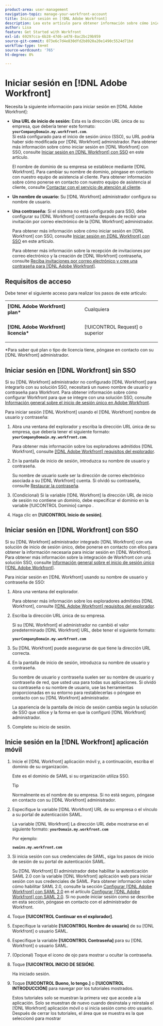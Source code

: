```yaml
---
product-area: user-management
navigation-topic: manage-your-workfront-account
title: Iniciar sesión en [!DNL Adobe Workfront]
description: Lea este artículo para obtener información sobre cómo iniciar sesión en Workfront.
author: Lisa
feature: Get Started with Workfront
exl-id: 69297cca-6b28-47d6-a478-8ac2bc29b959
source-git-commit: 073e6c7d4e830dfd2b8920a20e1490c5524d71bd
workflow-type: tm+mt
source-wordcount: '765'
ht-degree: 0%

---
```


# Iniciar sesión en [!DNL Adobe Workfront]

Necesita la siguiente información para iniciar sesión en [!DNL Adobe Workfront]:

* **Una URL de inicio de sesión:** Esta es la dirección URL única de su empresa, que debería tener este formato: **`yourCompanyDomain.my.workfront.com`**.\
   Si está configurado para el inicio de sesión único (SSO), su URL podría haber sido modificada por [!DNL Workfront] administrador. Para obtener más información sobre cómo iniciar sesión en [!DNL Workfront] con SSO, consulte [Iniciar sesión en [!DNL Workfront] con SSO](#log-in-to-workfront-with-sso) en este artículo.

   El nombre de dominio de su empresa se establece mediante [!DNL Workfront]. Para cambiar su nombre de dominio, póngase en contacto con nuestro equipo de asistencia al cliente. Para obtener información sobre cómo ponerse en contacto con nuestro equipo de asistencia al cliente, consulte [Contactar con el servicio de atención al cliente](../../../workfront-basics/tips-tricks-and-troubleshooting/contact-customer-support.md).

* **Un nombre de usuario:** Su [!DNL Workfront] administrador configura su nombre de usuario.
* **Una contraseña:** Si el sistema no está configurado para SSO, debe configurar su [!DNL Workfront] contraseña después de recibir una invitación por correo electrónico de la [!DNL Workfront] administrador.

   Para obtener más información sobre cómo iniciar sesión en [!DNL Workfront] con SSO, consulte [Iniciar sesión en [!DNL Workfront] con SSO](#log-in-to-workfront-with-sso) en este artículo.

   Para obtener más información sobre la recepción de invitaciones por correo electrónico y la creación de [!DNL Workfront] contraseña, consulte [Reciba invitaciones por correo electrónico y cree una contraseña para [!DNL Adobe Workfront]](../../../workfront-basics/manage-your-account-and-profile/managing-your-workfront-account/receive-email-invitations.md).

## Requisitos de acceso

Debe tener el siguiente acceso para realizar los pasos de este artículo:

<table style="table-layout:auto"> 
 <col> 
 </col> 
 <col> 
 </col> 
 <tbody> 
  <tr> 
   <td role="rowheader"><strong>[!DNL Adobe Workfront] plan*</strong></td> 
   <td> <p>Cualquiera</p> </td> 
  </tr> 
  <tr> 
   <td role="rowheader"><strong>[!DNL Adobe Workfront] licencia*</strong></td> 
   <td> <p>[!UICONTROL Request] o superior</p> </td> 
  </tr> 
 </tbody> 
</table>

&#42;Para saber qué plan o tipo de licencia tiene, póngase en contacto con su [!DNL Workfront] administrador.

## Iniciar sesión en [!DNL Workfront] sin SSO

Si su [!DNL Workfront] administrador no configurado [!DNL Workfront] para integrarlo con su solución SSO, necesitará un nuevo nombre de usuario y contraseña para Workfront. Para obtener información sobre cómo configurar Workfront para que se integre con una solución SSO, consulte [Información general sobre el inicio de sesión único en Adobe Workfront](../../../administration-and-setup/add-users/single-sign-on/sso-in-workfront.md).

Para iniciar sesión [!DNL Workfront] usando el [!DNL Workfront] nombre de usuario y contraseña:

1. Abra una ventana del explorador y escriba la dirección URL única de su empresa, que debería tener el siguiente formato: **`yourCompanyDomain.my.workfront.com`**.

   Para obtener más información sobre los exploradores admitidos [!DNL Workfront], consulte [[!DNL Adobe Workfront] requisitos del explorador](../../../workfront-basics/workfront-browser-requirements.md).

1. En la pantalla de inicio de sesión, introduzca su nombre de usuario y contraseña.

   Su nombre de usuario suele ser la dirección de correo electrónico asociada a su [!DNL Workfront] cuenta. Si olvidó su contraseña, consulte [Restaurar la contraseña](../../../workfront-basics/manage-your-account-and-profile/managing-your-workfront-account/reset-your-password.md).

1. (Condicional) Si la variable [!DNL Workfront] la dirección URL de inicio de sesión no contiene un dominio, debe especificar el dominio en la variable [!UICONTROL Dominio] campo .
1. Haga clic en **[!UICONTROL Inicio de sesión]**.

## Iniciar sesión en [!DNL Workfront] con SSO

Si su [!DNL Workfront] administrador integrado [!DNL Workfront] con una solución de inicio de sesión único, debe ponerse en contacto con ellos para obtener la información necesaria para iniciar sesión en [!DNL Workfront]. Para obtener más información sobre la integración de Workfront con una solución SSO, consulte [Información general sobre el inicio de sesión único [!DNL Adobe Workfront]](../../../administration-and-setup/add-users/single-sign-on/sso-in-workfront.md).

Para iniciar sesión en [!DNL Workfront] usando su nombre de usuario y contraseña de SSO:

1. Abra una ventana del explorador.

   Para obtener más información sobre los exploradores admitidos [!DNL Workfront], consulte [[!DNL Adobe Workfront] requisitos del explorador](../../../workfront-basics/workfront-browser-requirements.md).

1. Escriba la dirección URL única de su empresa.

   Si su [!DNL Workfront] el administrador no cambió el valor predeterminado [!DNL Workfront] URL, debe tener el siguiente formato:

   **`yourCompanyDomain.my.workfront.com`**

1. Su [!DNL Workfront] puede asegurarse de que tiene la dirección URL correcta.
1. En la pantalla de inicio de sesión, introduzca su nombre de usuario y contraseña.

   Su nombre de usuario y contraseña suelen ser su nombre de usuario y contraseña de red, que usted usa para todas sus aplicaciones. Si olvidó su contraseña o su nombre de usuario, use las herramientas proporcionadas en su entorno para restablecerlas o póngase en contacto con su [!DNL Workfront] administrador.

   La apariencia de la pantalla de inicio de sesión cambia según la solución de SSO que utilice y la forma en que la configuró [!DNL Workfront] administrador.

1. Complete su inicio de sesión.

## Inicie sesión en la [!DNL Workfront] aplicación móvil

1. Inicie el [!DNL Workfront] aplicación móvil y, a continuación, escriba el dominio de su organización.

   Este es el dominio de SAML si su organización utiliza SSO.

   >[!TIP]
   >
   >Normalmente es el nombre de su empresa. Si no está seguro, póngase en contacto con su [!DNL Workfront] administrador.

1. Especifique la variable [!DNL Workfront] URL de su empresa o el vínculo a su portal de autenticación SAML.

   La variable [!DNL Workfront] La dirección URL debe mostrarse en el siguiente formato:
   **`yourDomain.my.workfront.com`**

   Por ejemplo:

   **`swains.my.workfront.com`**

1. Si inicia sesión con sus credenciales de SAML, siga los pasos de inicio de sesión de su portal de autenticación SAML.

   Su [!DNL Workfront] El administrador debe habilitar la autenticación SAML 2.0 con la variable [!DNL Workfront] aplicación web para iniciar sesión con sus credenciales de SAML. Para obtener información sobre cómo habilitar SAML 2.0, consulte la sección [Configurar [!DNL Adobe Workfront] con SAML 2.0](../../../administration-and-setup/add-users/single-sign-on/configure-workfront-saml-2.md#saml-with-workfront-web-app) en el artículo [Configurar [!DNL Adobe Workfront] con SAML 2.0](../../../administration-and-setup/add-users/single-sign-on/configure-workfront-saml-2.md). Si no puede iniciar sesión como se describe en esta sección, póngase en contacto con el administrador de Workfront.

1. Toque **[!UICONTROL Continuar en el explorador]**.
1. Especifique la variable **[!UICONTROL Nombre de usuario]** de su [!DNL Workfront] o usuario SAML.
1. Especifique la variable **[!UICONTROL Contraseña]** para su [!DNL Workfront] o usuario SAML.
1. (Opcional) Toque el icono de ojo para mostrar u ocultar la contraseña.
1. Toque **[!UICONTROL INICIO DE SESIÓN]**.

   Ha iniciado sesión.

1. Toque **[!UICONTROL Bueno, lo tengo.]** o **[!UICONTROL INTRODUCCIÓN]** para navegar por los tutoriales mostrados.

   Estos tutoriales solo se muestran la primera vez que accede a la aplicación. Solo se muestran de nuevo cuando desinstala y reinstala el [!DNL Workfront] aplicación móvil o si inicia sesión como otro usuario. Después de cerrar los tutoriales, el área que se muestra es la que seleccionó para mostrar
